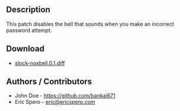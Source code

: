 Description
-----------
This patch disables the bell that sounds when you make an incorrect password attempt.

Download
--------
* [slock-noxbell.0.1.diff](slock-noxbell.0.1.diff)

Authors / Contributors
-------
* John Doe - <https://github.com/bankai671>
* Eric Spero - <eric@ericspero.com>